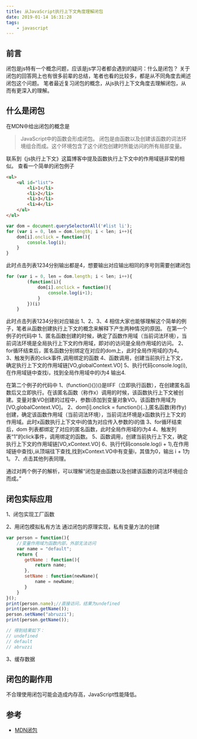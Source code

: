 ```yaml
---
title: 从JavaScript执行上下文角度理解闭包
date: 2019-01-14 16:31:28
tags:
    - javascript
---
```


## 前言
闭包是js特有一个概念问题，应该是js学习者都会遇到的疑问：什么是闭包？
关于闭包的回答网上也有很多前辈的总结，笔者也看的比较多，都是从不同角度去阐述闭包这个问题。
笔者最近复习闭包的概念，从js执行上下文角度去理解闭包，从而有更深入的理解。

## 什么是闭包
在MDN中给出闭包的概念是
>JavaScript中的函数会形成闭包。 闭包是由函数以及创建该函数的词法环境组合而成。这个环境包含了这个闭包创建时所能访问的所有局部变量。

联系到《js执行上下文》这篇博客中提及函数执行上下文中的作用域链非常的相似。
查看一个简单的闭包例子
```html
<ul>
    <ul id="list">
        <li>1</li>
        <li>2</li>
        <li>3</li>
        <li>4</li>
    </ul>
</ul>
```
```js
var dom = document.querySelectorAll('#list li');
for (var i = 0, len = dom.length; i < len; i++){
    dom[i].onclick = function(){
        console.log(i);
    }
}
```
此时点击列表1234分别输出都是4，想要输出对应输出相同的序号则需要创建闭包
```js
for (var i = 0, len = dom.length; i < len; i++){
        (function(i){
            dom[i].onclick = function(){
                console.log(i+1);
            }
        })(i)
    }
```
此时点击列表1234分别对应输出 1、2、3、4
相信大家也能够理解这个简单的例子，笔者从函数创建执行上下文的概念来解释下产生两种情况的原因。
在第一个例子的代码中
1、匿名函数创建的时候，确定了函数作用域（当前词法环境），当前词法环境是全局执行上下文的作用域，即对i的访问是全局作用域的访问。
2、for循环结束后，匿名函数分别绑定在对应的dom上，此时全局作用域的i为4。
3、触发列表的click事件,调用绑定的函数
4、函数调用，创建当前执行上下文，确定执行上下文的作用域链[VO,globalContext.VO]
5、执行代码console.log(i),在作用域链中查找i，找到全局作用域中的i为4 输出4.

在第二个例子的代码中
1、(function(){})()是IIFF（立即执行函数），在创建匿名函数后又立即执行。在该匿名函数（称作x）调用的时候，该函数执行上下文被创建。变量对象VO创建的过程中，参数i添加到变量对象VO。该函数作用域为[VO,globalContext.VO]。
2、dom[i].onclick = function(){..},匿名函数(称作y)创建，确定该函数作用域（当前词法环境），当前词法环境是x函数执行上下文的作用域。此时x函数执行上下文中i的值为对应传入参数的i的值
3、for循环结束后，dom 列表都绑定了对应的匿名函数，此时全局作用域的i为4
4、触发列表“1”的click事件，调用绑定的函数。
5、函数调用，创建当前执行上下文，确定执行上下文的作用域链[VO,xContext.VO]
6、执行代码console.log(i + 1),在作用域链中查找i,从顶端往下查找,找到xContext.VO中有变量i，其值为0，输出 i + 1为1。
7、点击其他列表同理。

通过对两个例子的解析，可以理解“闭包是由函数以及创建该函数的词法环境组合而成。”

## 闭包实际应用
1、闭包实现工厂函数

2、用闭包模拟私有方法
通过闭包的原理实现，私有变量方法的创建
```js
var person = function(){    
    //变量作用域为函数内部，外部无法访问    
    var name = "default";       
    return {    
       getName : function(){    
           return name;    
       },    
       setName : function(newName){    
           name = newName;    
       }    
    }    
}();
print(person.name);//直接访问，结果为undefined    
print(person.getName());    
person.setName("abruzzi");    
print(person.getName());    

// 得到结果如下：  
// undefined  
// default  
// abruzzi
```
3、缓存数据

## 闭包的副作用
不合理使用闭包可能会造成内存高，JavaScript性能降低。 
## 参考
- [MDN闭包](https://developer.mozilla.org/zh-CN/docs/Web/JavaScript/Closures)
